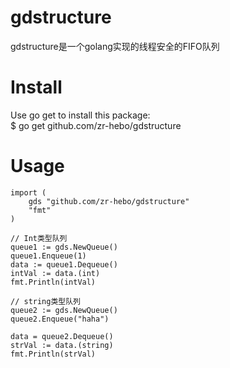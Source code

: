 # gdstructure
gdstructure是一个golang实现的线程安全的FIFO队列
# Install

Use go get to install this package:<br>
$ go get github.com/zr-hebo/gdstructure

# Usage

	import (
		gds "github.com/zr-hebo/gdstructure"
		"fmt"
	)
  
	// Int类型队列
	queue1 := gds.NewQueue()
	queue1.Enqueue(1)
	data := queue1.Dequeue()
	intVal := data.(int)
	fmt.Println(intVal)
	
	// string类型队列
	queue2 := gds.NewQueue()
	queue2.Enqueue("haha")
	
	data = queue2.Dequeue()
	strVal := data.(string)
	fmt.Println(strVal)
